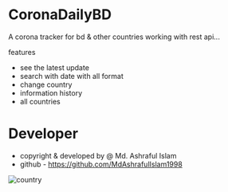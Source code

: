 # CoronaDailyBD
A corona tracker for bd &amp; other countries working with rest api...

features
- see the latest update
- search with date with all format
- change country
- information history
- all countries
 
# Developer

- copyright & developed by @ Md. Ashraful Islam
- github - https://github.com/MdAshrafulIslam1998

![country](https://user-images.githubusercontent.com/81482212/113263400-88841d80-92f3-11eb-968f-9d30a05c3a90.jpg)

